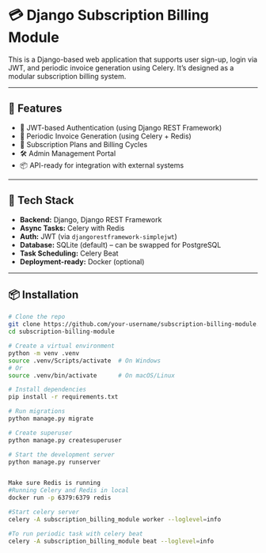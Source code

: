 # 💳 Django Subscription Billing Module

This is a Django-based web application that supports user sign-up, login via JWT, and periodic invoice generation using Celery. It’s designed as a modular subscription billing system.

---

## 🚀 Features

- 🔐 JWT-based Authentication (using Django REST Framework)
- 📅 Periodic Invoice Generation (using Celery + Redis)
- 🧾 Subscription Plans and Billing Cycles
- 🛠️ Admin Management Portal
- 📦 API-ready for integration with external systems

---

## 🧰 Tech Stack

- **Backend:** Django, Django REST Framework
- **Async Tasks:** Celery with Redis
- **Auth:** JWT (via `djangorestframework-simplejwt`)
- **Database:** SQLite (default) – can be swapped for PostgreSQL
- **Task Scheduling:** Celery Beat
- **Deployment-ready:** Docker (optional)

---

## 📦 Installation

```bash
# Clone the repo
git clone https://github.com/your-username/subscription-billing-module.git
cd subscription-billing-module

# Create a virtual environment
python -m venv .venv
source .venv/Scripts/activate  # On Windows
# Or
source .venv/bin/activate      # On macOS/Linux

# Install dependencies
pip install -r requirements.txt

# Run migrations
python manage.py migrate

# Create superuser
python manage.py createsuperuser

# Start the development server
python manage.py runserver


Make sure Redis is running
#Running Celery and Redis in local
docker run -p 6379:6379 redis

#Start celery server
celery -A subscription_billing_module worker --loglevel=info

#To run periodic task with celery beat
celery -A subscription_billing_module beat --loglevel=info
